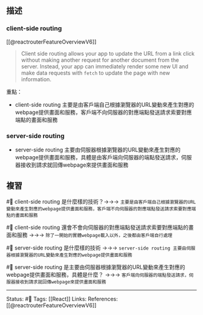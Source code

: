 ## 描述



### client-side routing 
[[@reactrouterFeatureOverviewV6]]
> Client side routing allows your app to update the URL from a link click without making another request for another document from the server. Instead, your app can immediately render some new UI and make data requests with `fetch` to update the page with new information.

重點：
- client-side routing 主要是由客戶端自己根據瀏覽器的URL變動來產生對應的webpage提供畫面和服務，客戶端不向伺服器的對應端點發送請求索要對應端點的畫面和服務



### server-side routing
- server-side routing 主要由伺服器根據瀏覽器的URL變動來產生對應的webpage提供畫面和服務，具體是由客戶端向伺服器的端點發送請求，伺服器接收到請求就回傳webpage來提供畫面和服務



## 複習
#🧠 client-side routing 是什麼樣的技術？->->-> `主要是由客戶端自己根據瀏覽器的URL變動來產生對應的webpage提供畫面和服務，客戶端不向伺服器的對應端點發送請求索要對應端點的畫面和服務`
<!--SR:!2023-08-30,190,250-->

#🧠 client-side routing 還會不會向伺服器的對應端點發送請求索要對應端點的畫面和服務 ->->-> `除了一開始的實體webpage載入以外，之後都由客戶端自行處理`
<!--SR:!2023-07-10,155,250-->

#🧠 server-side routing 是什麼樣的技術 ->->-> `server-side routing 主要由伺服器根據瀏覽器的URL變動來產生對應的webpage提供畫面和服務`
<!--SR:!2023-07-29,170,250-->

#🧠 server-side routing 是主要由伺服器根據瀏覽器的URL變動來產生對應的webpage提供畫面和服務，具體是什麼？ ->->-> `客戶端向伺服器的端點發送請求，伺服器接收到請求就回傳webpage來提供畫面和服務`
<!--SR:!2024-02-12,221,230-->

---
Status: #🌱 
Tags:
[[React]]
Links:
References:
[[@reactrouterFeatureOverviewV6]]